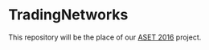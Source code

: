 # TradingNetworks
This repository will be the place of our [ASET 2016](http://profs.info.uaic.ro/~adiftene/Scoala/2017/ASET/index.htm) project.
